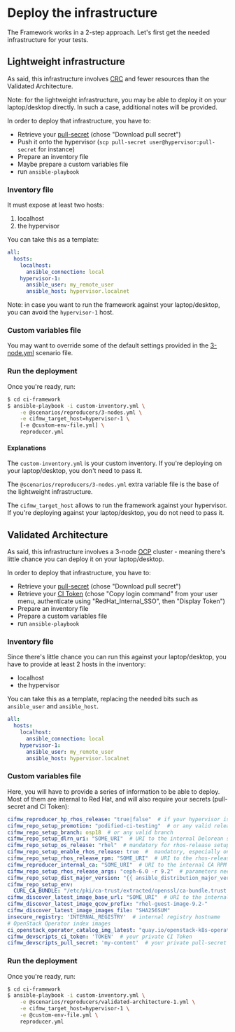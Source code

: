 # Deploy the infrastructure

The Framework works in a 2-step approach. Let's first get the needed infrastructure for your tests.

## Lightweight infrastructure

As said, this infrastructure involves [CRC](https://crc.dev/crc/getting_started/getting_started/introducing/)
and fewer resources than the Validated Architecture.

Note: for the lightweight infrastructure, you may be able to deploy it on your laptop/desktop directly.
In such a case, additional notes will be provided.

In order to deploy that infrastructure, you have to:

- Retrieve your [pull-secret](https://console.redhat.com/openshift/create/local) (chose "Download pull secret")
- Push it onto the hypervisor (`scp pull-secret user@hypervisor:pull-secret` for instance)
- Prepare an inventory file
- Maybe prepare a custom variables file
- run `ansible-playbook`

### Inventory file

It must expose at least two hosts:

1. localhost
2. the hypervisor

You can take this as a template:

```YAML
all:
  hosts:
    localhost:
      ansible_connection: local
    hypervisor-1:
      ansible_user: my_remote_user
      ansible_host: hypervisor.localnet
```

Note: in case you want to run the framework against your laptop/desktop, you can avoid the `hypervisor-1` host.

### Custom variables file

You may want to override some of the default settings provided in the
[3-node.yml](https://github.com/openstack-k8s-operators/ci-framework/blob/main/scenarios/reproducers/3-nodes.yml)
scenario file.

### Run the deployment

Once you're ready, run:

```Bash
$ cd ci-framework
$ ansible-playbook -i custom-inventory.yml \
    -e @scenarios/reproducers/3-nodes.yml \
    -e cifmw_target_host=hypervisor-1 \
    [-e @custom-env-file.yml] \
    reproducer.yml
```

#### Explanations

The `custom-inventory.yml` is your custom inventory. If you're deploying on your laptop/desktop, you don't need to
pass it.

The `@scenarios/reproducers/3-nodes.yml` extra variable file is the base of the lightweight infrastructure.

The `cifmw_target_host` allows to run the framework against your hypervisor. If you're deploying against your
laptop/desktop, you do not need to pass it.

## Validated Architecture

As said, this infrastructure involves a 3-node
[OCP](https://www.redhat.com/en/technologies/cloud-computing/openshift/container-platform)
cluster - meaning there's little chance you can deploy it on your laptop/desktop.

In order to deploy that infrastructure, you have to:

- Retrieve your [pull-secret](https://console.redhat.com/openshift/create/local) (chose "Download pull secret")
- Retrieve your [CI Token](https://console-openshift-console.apps.ci.l2s4.p1.openshiftapps.com/) (chose
  "Copy login command" from your user menu, authenticate using "RedHat_Internal_SSO", then "Display Token")
- Prepare an inventory file
- Prepare a custom variables file
- run `ansible-playbook`

### Inventory file
Since there's little chance you can run this against your laptop/desktop, you have to provide at least 2 hosts in
the inventory:

- localhost
- the hypervisor

You can take this as a template, replacing the needed bits such as `ansible_user` and `ansible_host`.

```YAML
all:
  hosts:
    localhost:
      ansible_connection: local
    hypervisor-1:
      ansible_user: my_remote_user
      ansible_host: hypervisor.localnet
```

### Custom variables file

Here, you will have to provide a series of information to be able to deploy. Most of them are internal to Red Hat,
and will also require your secrets (pull-secret and CI Token):

```YAML
cifmw_reproducer_hp_rhos_release: "true|false"  # if your hypervisor isn't subscribed, you will need rhos-release
cifmw_repo_setup_promotion: "podified-ci-testing"  # or any valid release you want to test
cifmw_repo_setup_branch: osp18  # or any valid branch
cifmw_repo_setup_dlrn_uri: "SOME_URI"  # URI to the internal Delorean service
cifmw_repo_setup_os_release: "rhel"  # mandatory for rhos-release setup
cifmw_repo_setup_enable_rhos_release: true  #  mandatory, especially on the controller-0 node
cifmw_repo_setup_rhos_release_rpm: "SOME_URI"  # URI to the rhos-release RPM
cifmw_reproducer_internal_ca: "SOME_URI"  # URI to the internal CA RPM
cifmw_repo_setup_rhos_release_args: "ceph-6.0 -r 9.2"  # parameters needed for rhos-release
cifmw_repo_setup_dist_major_version: "{{ ansible_distribution_major_version }}"
cifmw_repo_setup_env:
  CURL_CA_BUNDLE: "/etc/pki/ca-trust/extracted/openssl/ca-bundle.trust.crt"
cifmw_discover_latest_image_base_url: "SOME_URI"  # URI to the internal image repository
cifmw_discover_latest_image_qcow_prefix: "rhel-guest-image-9.2-"
cifmw_discover_latest_image_images_file: "SHA256SUM"
insecure_registry: 'INTERNAL_REGISTRY'  # internal registry hostname
# OpenStack Operator index images
ci_openstack_operator_catalog_img_latest: "quay.io/openstack-k8s-operators/openstack-operator-index:latest"
cifmw_devscripts_ci_token: 'TOKEN'  # your private CI Token
cifmw_devscripts_pull_secret: 'my-content'  # your private pull-secret content
```

### Run the deployment

Once you're ready, run:

```Bash
$ cd ci-framework
$ ansible-playbook -i custom-inventory.yml \
    -e @scenarios/reproducers/validated-architecture-1.yml \
    -e cifmw_target_host=hypervisor-1 \
    -e @custom-env-file.yml \
    reproducer.yml
```
